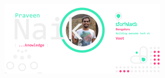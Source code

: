 <p align="center">	<p align="center">
<img src="https://raw.githubusercontent.com/PraveenAsh/PraveenAsh/master/banner.png" style="max-width:100%;">
</p>	
